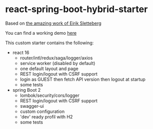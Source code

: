 # react-spring-boot-hybrid-starter

Based on [the amazing work of Eirik Sletteberg](https://github.com/eirslett/frontend-maven-plugin)

You can find a working demo [here](https://creativeyann-hybrid.herokuapp.com/)

This custom starter contains the following:
* react 16
  * router/intl/redux/saga/logger/axios
  * service worker (disabled by default)
  * one default layout and page
  * REST login/logout with CSRF support
  * login as GUEST then fetch API version then logout at startup
  * some tests
* spring Boot 2
  * lombok/security/cors/logger
  * REST login/logout with CSRF support
  * swagger-ui
  * custom configuration
  * 'dev' ready profil with H2
  * some tests
